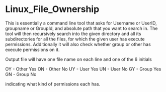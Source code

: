 # Linux_File_Ownership
This is essentially a command line tool that asks for Username or UserID, groupname or GroupId,
and absolute path that you want to search in. 
The tool will then recursively search into the given directory and all its subdirectories
for all the files, for which the given user has execute permissions.
Additionally it will also check whether group or other has execute permissions on it.

Output file will have one file name on each line and one of the 6 initials

OY - Other Yes
ON - Other No
UY - User Yes
UN - User No
GY - Group Yes
GN - Group No

indicating what kind of permissions each has.
